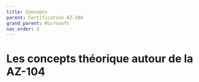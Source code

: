 ```yaml
---
title: Concepts
parent: Certification AZ-104
grand_parent: Microsoft
nav_order: 3
---
```


# Les concepts théorique autour de la AZ-104

